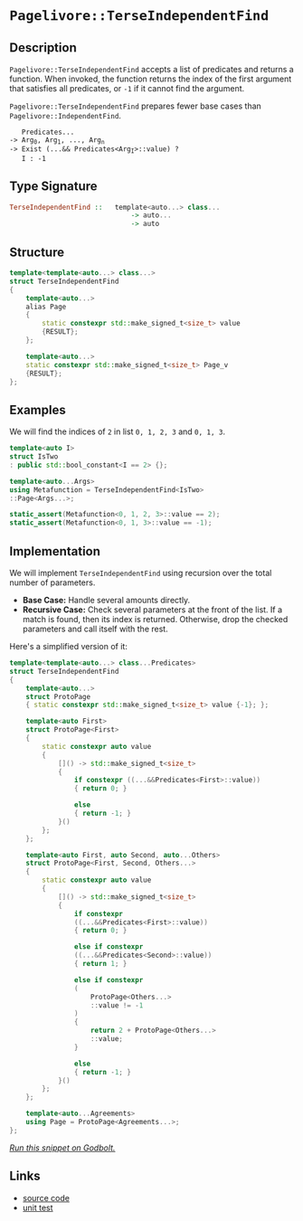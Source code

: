 <!-- Copyright 2024 Feng Mofan
SPDX-License-Identifier: Apache-2.0 -->

# `Pagelivore::TerseIndependentFind`

## Description

`Pagelivore::TerseIndependentFind` accepts a list of predicates and returns a function.
When invoked, the function returns the index of the first argument that satisfies all predicates, or `-1` if it cannot find the argument.

`Pagelivore::TerseIndependentFind` prepares fewer base cases than `Pagelivore::IndependentFind`.

<pre><code>   Predicates...
-> Arg<sub>0</sub>, Arg<sub>1</sub>, ..., Arg<sub>n</sub>
-> Exist (...&& Predicates&lt;Arg<sub>I</sub>&gt;::value) ?
   I : -1</code></pre>

## Type Signature

```Haskell
TerseIndependentFind ::   template<auto...> class...
                              -> auto...
                              -> auto
```

## Structure

```C++
template<template<auto...> class...>
struct TerseIndependentFind
{
    template<auto...>
    alias Page
    {
        static constexpr std::make_signed_t<size_t> value
        {RESULT};
    };

    template<auto...>
    static constexpr std::make_signed_t<size_t> Page_v
    {RESULT};
};
```

## Examples

We will find the indices of `2` in list `0, 1, 2, 3` and `0, 1, 3`.

```C++
template<auto I>
struct IsTwo
: public std::bool_constant<I == 2> {};

template<auto...Args>
using Metafunction = TerseIndependentFind<IsTwo>
::Page<Args...>;

static_assert(Metafunction<0, 1, 2, 3>::value == 2);
static_assert(Metafunction<0, 1, 3>::value == -1);
```

## Implementation

We will implement `TerseIndependentFind` using recursion over the total number of parameters.

- **Base Case:** Handle several amounts directly.
- **Recursive Case:** Check several parameters at the front of the list.
If a match is found, then its index is returned.
Otherwise, drop the checked parameters and call itself with the rest.

Here's a simplified version of it:

```C++
template<template<auto...> class...Predicates>
struct TerseIndependentFind
{
    template<auto...>
    struct ProtoPage
    { static constexpr std::make_signed_t<size_t> value {-1}; };

    template<auto First>
    struct ProtoPage<First>
    {   
        static constexpr auto value 
        {
            []() -> std::make_signed_t<size_t>
            {
                if constexpr ((...&&Predicates<First>::value))
                { return 0; }

                else
                { return -1; }
            }()
        };
    };

    template<auto First, auto Second, auto...Others>
    struct ProtoPage<First, Second, Others...>
    {   
        static constexpr auto value 
        {
            []() -> std::make_signed_t<size_t>
            {
                if constexpr
                ((...&&Predicates<First>::value))
                { return 0; }

                else if constexpr
                ((...&&Predicates<Second>::value))
                { return 1; }

                else if constexpr
                (
                    ProtoPage<Others...>
                    ::value != -1
                )
                { 
                    return 2 + ProtoPage<Others...>
                    ::value; 
                }

                else
                { return -1; }
            }()
        };
    };

    template<auto...Agreements>
    using Page = ProtoPage<Agreements...>;
};
```

[*Run this snippet on Godbolt.*](https://godbolt.org/#z:OYLghAFBqd5QCxAYwPYBMCmBRdBLAF1QCcAaPECAMzwBtMA7AQwFtMQByARg9KtQYEAysib0QXACx8BBAKoBnTAAUAHpwAMvAFYTStJg1DIApACYAQuYukl9ZATwDKjdAGFUtAK4sGIAKxcpK4AMngMmAByPgBGmMQgAOyJpAAOqAqETgwe3r4BQemZjgJhEdEscQnJtpj2JQxCBEzEBLk%2BfoG19dlNLQRlUbHxSSkKza3t%2BV3j/YMVVaMAlLaoXsTI7BzmAMzhyN5YANQmO24EAJ6pmAD6BMRMhAqn2CYaAIK7%2B4eYJ2fI43QWCoLzenw%2BBEwLFSBkhp3OUJhTDhZyYXiIADosS8jgcmAoFFiMcpiJh8KJIc8dq8PuNiF4HEcACrxJQASQYWGunMYBAAYuF0GCTIkrB8jhKjpDobDMPC0ZjsdSwZKjnSGQQjiTUERlExgHLxZKRRY1c1HMhcQJxphVKliGb0CAQCwmABrW6ZYARdB3eGZABetwIOIAbmIvL8TQBaLgigAip1NCaTwqNEulSJRbgVqCOAuI41B6bN9MZ2t1%2BrlZwLReVJZNxpLqtmFqtDBtdoduaO4e8UebxtFKtVo4lJn8Vn88YgSyO0ZxgOdro9Ny9Pr9Z0DweL7zHY5NI/3%2B7wVHbnftRygRPMADY7ySyXgKZgqW5ayHqc6%2B5Glksj8eo6NqSBDrAwRwaEmJyJImHwAYBkp1Eo8EIdBpogWB85xjsyYwShB4wbO%2BHQYmOEASmZFwSWmayvK6J5h%2BpBHD2QiYGgnJMbmRIAPIEAgrK7i29walqxA6qgeoGvCjFHKx7HoExvH8YWN71nuQ6muOg4Sq2z7npCXbMfRvYRgO6kEWK5mAROU4znOC7Uo6y7up6eDemSm5uNum40lZx6HtpgGnvptr2sRx7XtiZj3tFj7ksir7SXghaftg36mX%2B4X7sBmCgcQ4GQThJFpn5qFIb8wXsRexBZWOkUYneD6kvFlLwnJAhCl%2BIA/pgmWBf5opHBh%2BVHNhuGweCpUIeVRyVdaBlhf1%2B4QLVgEVhJVbwkprKqb5qGAel/ZHGAYCnPGWGraq/5LRZJw3YBw3gWYJyWKJ4mSdWbjbSpSp7ft%2B6HZGUGXUOE0gxK5Xg2hQ25ZhsbA3h90JkRgUUZZqpoyVqo0QldGKhi7zAKSUK8lSf0Sl4mRGFqVZ/Od60ffChPE2wgiEr9qZwXhlGTQA9AAVILQvCyLvNggLQvMq%2BBAKEcwtix8Esi8rgsK5NXwMAcXjHPC7GbKkMu7mCOPZj2bK7uqjJsgoTIAO6oGCIBHKkXgxLQelLiAMSoJ4NxVc0gjwmydNnUcZg4oe3OWcbiK0ai9FEu8xDAGTYKU%2BEwBHAAsrlTBUF4msNHTUuFpgHJcq4vICpyQc2/bu7OozZxJynu2c5NunIDc%2BJKK0EA580%2BeF9k8IaExQRh0xOwvIDUY7KR51mP%2BPOd93BLxAQ/e50PDgj2cY%2BjVPM/daZIfz1hy8WBwKy0Jw/i8H4HBaKQqCcG41jWGqawbFGZg7DwpACCaGvisN0ARJAYg0JILgiQdgaH8BoaKt4zAAA4UH6E4JIXgLAJAaDHo/Z%2Br8OC8AUCAMeQCn7X1IHAWAMBEAgDWAQF2BByCUDQNCOg8RIisC2KoFBt5oy3kkEcYAyBLRSAxGYXgT4iDEDwE6II/BBAiDEOwKQMhBCKBUOoShpBdBBFtg8VInAeA3zvg/YBL9ODcXRMwo4qAzx8IEUIkRYjRoQOehADwHD6AOl2FwJYvAKFaBWBAJA7DUicLIBQCAESokgGAFIMwfA6CQkLJQGIliYjhBaBcExvBsnMGIBcbiMRtBsQoQA9hrMCDcQYLQPJuisAxC8MAHMtBaCkO4LwLArojDiCaclCpeBQyvksbaNi6ItgAPCJCW%2Buj3YxAeMUjwWBLH3DwDg7ppBRnEG9koeMUJDDAHdkYYBKwqAGBTgANTwJgW23FuT5I0cIUQ4h1FKPkEoNQlj9H6GOSgD%2Blh9B4BiKQyAKxUAG2yF06MgIzqmEsNYMwhDdlyKwOC2c3RhnOAgK4KYfggihHCEMSoIxCgZCyAIAlegihUoYPMYYCQgh2BxY0CYbRPAdD0Ky3eAg%2BitEZWS5ltgOU0pZRyoViwAmrHWJsCQZiOD31IAQ3gRCjhOMEcI0R4iPFXlwIQEgL1/6BMAeclY/EmBYASFisBkgdgYgAJw7ESJIKBZhJC3jwf4W8jqMEcCwaQHB/8MS3i4LeFBjqUHhv8NA/wzrbwqssUQkhZCzWUNCXQsJDDbHolYbE1APiuE8M4C0FgoZEjRiYLiAw1MuCOoxFwSB0j8CyPkXoT5Kj3nSE%2BVon5ujdDJMMUwYx3TFXKtVVYjgNimHonsWeMtFaq01uOaNBtTaNBXm8ZE3xxql5BPOdQ8Jhad3xHzXE3xIBF2VrxEYetXAx40FoGk0hEBMm6MKbk55n7imlPKQ4Z51TeR1IaZY5prT2mdOeb045Azn74FJLvUZXTn4TOQFM55sy6iWMWcsi4qytjPw2VsgBuz9mYEOX0k5GdD2XP1AoW59zHmMGeZ2t5aie2yD7To5%2Bg7/lnMRVYYFizMWQuhdaTgcKCCdXjIJ5FqL4jorGRC7FfK/B4s5OK4InIpXkrSJShoWm6UNF0yK3lDQBWcryIS1TFnJUkoWHp2YkwuX5AlXMBzTKFWyp/t5%2BZE7k2cGYsQctlbq23szvWxtkD9WtqNf401wSQGkEtdaygirA3BobVAxI8bkg7EkB6oRQRJ0ptsGmpLmb4DZsYcw89J6oncLYKWkLLiWAKFDJaUMUXZTjBbYa9FHbZBdo4y87jvyQA7FIMO0dpj/UBd0UQmddiHHBZYG1jrXWesJXGFuhru7dg7ES4e7NF6z0xLOwkTrqRUg3G646m4vWCDd1az21JrIMlZJycU7932SllIqYBwtNSQONPg5gFpbSxBQe2TB/phGelDKQ2M3RaGMPbKw/M5%2BuHckEfWXIkjvAyMZAo0c/pNGM18CuQxu5DynnbLY6oiQnHNHfJ4zoSb/HjBApsCJ%2BAYmGhdN5kuOTlgUVqrRfI5TWLzPZBcJp1zNniXlC8xS4o2QjMGeyKZnldQ2WWa07L/l9mVfCp5WKxX5uPOm%2BlSsBQ395Uyv8xYxbQWy0bc672bblJNQQANbI41ASD0ZotZgK1IwsXzMyyAMwDadg7H8Ag6BeD4%2BJAjUm13xDyvkPNaQO1/gnX%2BBQdFR1khHWwJdVwKb8ydgu8IZwYPITFVSIz/XrPlWVi7MyM4SQQA)

## Links

- [source code](../../../../conceptrodon/pagelivore/terse_independent_find.hpp)
- [unit test](../../../../tests/unit/metafunctions/pagelivore/terse_independent_find.test.hpp)
